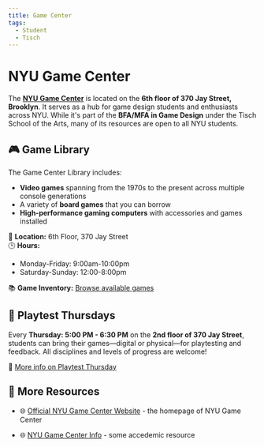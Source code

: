 ```yaml
---
title: Game Center
tags:
  - Student
  - Tisch
---
```


# NYU Game Center

The [**NYU Game Center**](https://gamecenter.nyu.edu/) is located on the **6th floor of 370 Jay Street, Brooklyn**. It serves as a hub for game design students and enthusiasts across NYU. While it's part of the **BFA/MFA in Game Design** under the Tisch School of the Arts, many of its resources are open to all NYU students.

## 🎮 Game Library

The Game Center Library includes:

- **Video games** spanning from the 1970s to the present across multiple console generations  
- A variety of **board games** that you can borrow
- **High-performance gaming computers** with accessories and games installed

📍 **Location:** 6th Floor, 370 Jay Street  
🕒 **Hours:** 
  - Monday-Friday: 9:00am-10:00pm
  - Saturday-Sunday: 12:00-8:00pm
  
📚 **Game Inventory:** [Browse available games](https://docs.google.com/spreadsheets/d/1R11_VvmYepsvQUcpjs4ZuMsYWdMNwegc1Gg1BebtU4Y/edit#gid=571633664)

## 🧪 Playtest Thursdays

Every **Thursday: 5:00 PM - 6:30 PM** on the **2nd floor of 370 Jay Street**, students can bring their games—digital or physical—for playtesting and feedback. All disciplines and levels of progress are welcome!

🔗 [More info on Playtest Thursday](https://gamecenter.nyu.edu/events/playtest-thursdays/)

## 🔗 More Resources

- 🌐 [Official NYU Game Center Website](https://gamecenter.nyu.edu/) - the homepage of NYU Game Center

- 🌐 [NYU Game Center Info](https://www.nyugamecenter.info/) - some accedemic resource
